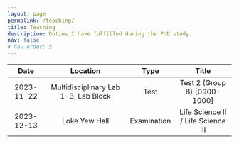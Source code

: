 ```yaml
---
layout: page
permalink: /teaching/
title: Teaching
description: Duties I have fulfilled during the PhD study.
nav: false
# nav_order: 5
---
```

| <center> Date </center> | <center> Location </center> | <center> Type </center> | <center> Title </center> |
| :---: | :---: | :---: | :---: |
| 2023-11-22 | Multidisciplinary Lab 1-3, Lab Block | Test        | Test 2 (Group B) [0900-1000]       |
| 2023-12-13 | Loke Yew Hall                        | Examination | Life Science II / Life Science III |
